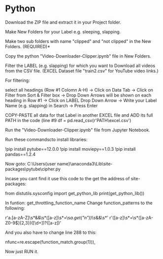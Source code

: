 # Python

Download the ZIP file and extract it in your Project folder.

Make New Folders for your Label e.g. sleeping, slapping.

Make two sub folders with name "clipped" and "not clipped" in the New Folders. (REQUIRED)*

Copy the python "Video-Downloader-Clipper.ipynb" file in New Folders.

Filter the LABEL (e.g. slapping) for which you want to Download all videos from the CSV file. (EXCEL Dataset file "train2.csv" for YouTube video links.)

For filtering:

select all headings (Row #1 Colomn A-H) -> Click on Data Tab -> Click on Filter from Sort & Filter box -> Drop Down Arrows will be shown on each heading in Row #1 -> Click on LABEL Drop Down Arrow -> Write your Label Name (e.g. slapping) in Search -> Press Enter

COPY-PASTE all data for that Label in another EXCEL file and ADD its full PATH in the code (line #9 df = pd.read_csv(r'PATH\excel.csv') 

Run the "Video-Downloader-Clipper.ipynb" file from Jupyter Notebook.

Run these commandscto install libraries:

!pip install pytube==12.0.0
!pip install moviepy==1.0.3
!pip install pandas==1.2.4 

Now goto: C:\Users\{user name}\anaconda3\Lib\site-packages\pytube\cipher.py

Incase you cant find it use this code to the get the address of site-packages:

from distutils.sysconfig import get_python_lib
print(get_python_lib())

In funtion: get_throttling_function_name
Change function_patterns to the following:

r'a\.[a-zA-Z]\s*&&\s*\([a-z]\s*=\s*a\.get\("n"\)\)\s*&&\s*'
r'\([a-z]\s*=\s*([a-zA-Z0-9$]{2,3})(\[\d+\])?\([a-z]\)'

And you also have to change line 288 to this:

nfunc=re.escape(function_match.group(1))),

Now just RUN it.
